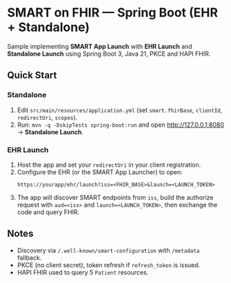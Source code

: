 # SMART on FHIR — Spring Boot (EHR + Standalone)

Sample implementing **SMART App Launch** with **EHR Launch** and **Standalone Launch** using Spring Boot 3, Java 21, PKCE and HAPI FHIR.

## Quick Start

### Standalone
1. Edit `src/main/resources/application.yml` (set `smart.fhirBase`, `clientId`, `redirectUri`, `scopes`).
2. Run: `mvn -q -DskipTests spring-boot:run` and open http://127.0.0.1:8080 → **Standalone Launch**.

### EHR Launch
1. Host the app and set your `redirectUri` in your client registration.
2. Configure the EHR (or the SMART App Launcher) to open:
   ```
   https://yourapp/ehr/launch?iss=<FHIR_BASE>&launch=<LAUNCH_TOKEN>
   ```
3. The app will discover SMART endpoints from `iss`, build the authorize request with `aud=<iss>` and `launch=<LAUNCH_TOKEN>`, then exchange the code and query FHIR.

## Notes
- Discovery via `/.well-known/smart-configuration` with `/metadata` fallback.
- PKCE (no client secret), token refresh if `refresh_token` is issued.
- HAPI FHIR used to query 5 `Patient` resources.
